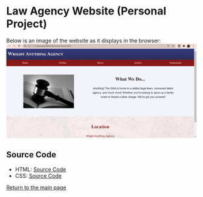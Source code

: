 # Law Agency Website (Personal Project)

Below is an image of the website as it displays in the browser:
![Website Display](https://github.com/lizz02/waa/blob/main/waa-ex.png)

## Source Code
- HTML: [Source Code](https://github.com/lizz02/waa/blob/main/waa-home.html)
- CSS: [Source Code](https://github.com/lizz02/waa/blob/main/waa.css)



[Return to the main page](https://lizz02.github.io/)
